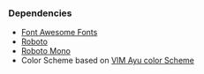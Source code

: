 ### Dependencies
- [Font Awesome Fonts](https://github.com/FortAwesome/Font-Awesome)
- [Roboto](https://fonts.google.com/specimen/Roboto)
- [Roboto Mono ](https://fonts.google.com/specimen/Roboto+Mono)
- Color Scheme based on [VIM Ayu color Scheme](https://github.com/ayu-theme/ayu-vim)
